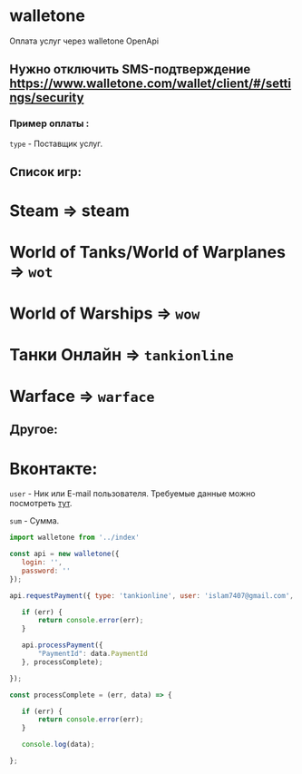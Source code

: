 # walletone
Оплата услуг через walletone OpenApi



## Нужно отключить SMS-подтверждение https://www.walletone.com/wallet/client/#/settings/security

### Пример оплаты :


`type` - Поставщик услуг.

 ## Список игр:

 # Steam => steam
 # World of Tanks/World of Warplanes => `wot`
 # World of Warships => `wow`
 # Танки Онлайн => `tankionline`
 # Warface => `warface`

 ## Другое:

 # Вконтакте:
 
 
`user` - Ник или E-mail пользователя. 
Требуемые данные можно посмотреть [тут](https://www.walletone.com/wallet/client/#/payment).

`sum` - Сумма.



 ```javascript
import walletone from '../index'

const api = new walletone({
    login: '',
    password: ''
});

api.requestPayment({ type: 'tankionline', user: 'islam7407@gmail.com', sum: '10' }, (err, data) => {

    if (err) {
        return console.error(err);
    }

    api.processPayment({
        "PaymentId": data.PaymentId
    }, processComplete);

});

const processComplete = (err, data) => {

    if (err) {
        return console.error(err);
    }

    console.log(data);

};
```


